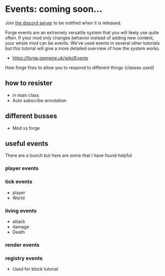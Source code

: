 # Events: coming soon...   
Join [the discord server](https://discord.gg/uG4DewBcwV) to be notified when it is released. 

Forge events are an extremely versatile system that you will likely use quite often. If your mod only changes behavior instead of adding new content, your whole mod can be events. We've used events in several other tutorials but this tutorial will give a more detailed overview of how the system works. 

- https://forge.gemwire.uk/wiki/Events

How forge fires to allow you to respond to different things (classes used)

## how to resister

- in main class
- Auto subscribe annotation

## different busses

- Mod vs forge

## useful events

There are a bunch but here are some that I have found helpful



### player events

### tick events

- player
- World

### living events 

- attack
- damage
- Death

### render events

### registry events

- Used for block tutorial

### 